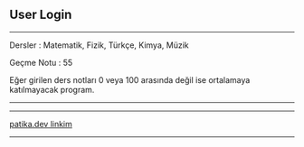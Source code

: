 **User Login**
---
---
Dersler : Matematik, Fizik, Türkçe, Kimya, Müzik

Geçme Notu : 55

Eğer girilen ders notları 0 veya 100 arasında değil ise ortalamaya katılmayacak program.


---
___

[patika.dev linkim](https://app.patika.dev/betulozgen)

----


